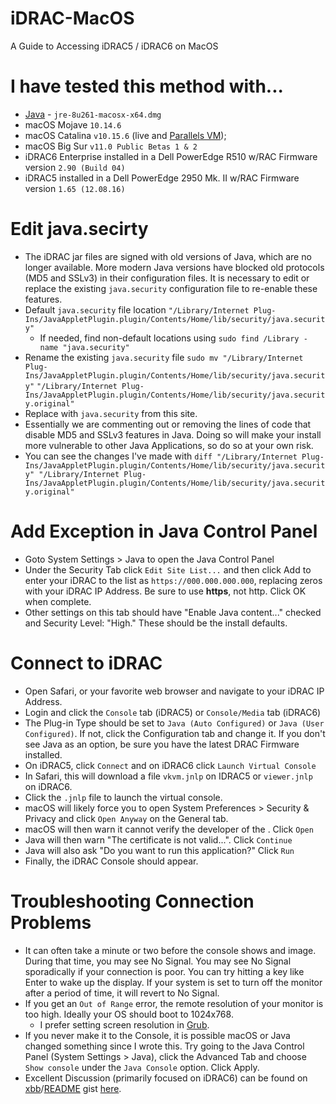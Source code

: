 # iDRAC-MacOS
A Guide to Accessing iDRAC5 / iDRAC6 on MacOS

# I have tested this method with...
* [Java](https://www.java.com/en/download/mac_download.jsp) -  `jre-8u261-macosx-x64.dmg`
* macOS Mojave `10.14.6`
* macOS Catalina `v10.15.6` (live and [Parallels VM](https://www.parallels.com/products/desktop/pro/));
* macOS Big Sur `v11.0 Public Betas 1 & 2`
* iDRAC6 Enterprise installed in a Dell PowerEdge R510 w/RAC Firmware version `2.90 (Build 04)` 
* iDRAC5 installed in a Dell PowerEdge 2950 Mk. II w/RAC Firmware version `1.65 (12.08.16)`

# Edit java.secirty
* The iDRAC jar files are signed with old versions of Java, which are no longer available. More modern Java versions have blocked old protocols (MD5 and SSLv3) in their configuration files. It is necessary to edit or replace the existing `java.security` configuration file to re-enable these features.
* Default `java.security` file location `"/Library/Internet Plug-Ins/JavaAppletPlugin.plugin/Contents/Home/lib/security/java.security"`
  * If needed, find non-default locations using `sudo find /Library -name "java.security"`
* Rename the existing `java.security` file `sudo mv "/Library/Internet Plug-Ins/JavaAppletPlugin.plugin/Contents/Home/lib/security/java.security"` `"/Library/Internet Plug-Ins/JavaAppletPlugin.plugin/Contents/Home/lib/security/java.security.original"`
* Replace with `java.security` from this site.
* Essentially we are commenting out or removing the lines of code that disable MD5 and SSLv3 features in Java. Doing so will make your install more vulnerable to other Java Applications, so do so at your own risk.
* You can see the changes I've made with `diff "/Library/Internet Plug-Ins/JavaAppletPlugin.plugin/Contents/Home/lib/security/java.security" "/Library/Internet Plug-Ins/JavaAppletPlugin.plugin/Contents/Home/lib/security/java.security.original"`

# Add Exception in Java Control Panel
* Goto System Settings > Java to open the Java Control Panel
* Under the Security Tab click `Edit Site List...` and then click Add to enter your iDRAC to the list as `https://000.000.000.000`, replacing zeros with your iDRAC IP Address. Be sure to use **https**, not http. Click OK when complete.
* Other settings on this tab should have "Enable Java content..." checked and Security Level: "High." These should be the install defaults.

# Connect to iDRAC
* Open Safari, or your favorite web browser and navigate to your iDRAC IP Address.
* Login and click the `Console` tab (iDRAC5) or `Console/Media` tab (iDRAC6)
* The Plug-in Type should be set to `Java (Auto Configured)` or `Java (User Configured)`. If not, click the Configuration tab and change it. If you don't see Java as an option, be sure you have the latest DRAC Firmware installed.
* On iDRAC5, click `Connect` and on iDRAC6 click `Launch Virtual Console`
* In Safari, this will download a file `vkvm.jnlp` on IDRAC5 or `viewer.jnlp` on iDRAC6.
* Click the `.jnlp` file to launch the virtual console.
* macOS will likely force you to open System Preferences > Security & Privacy and click `Open Anyway` on the General tab.
* macOS will then warn it cannot verify the developer of the <filename>. Click `Open`
* Java will then warn "The certificate is not valid...". Click `Continue`
* Java will also ask "Do you want to run this application?" Click `Run`
* Finally, the iDRAC Console should appear.

# Troubleshooting Connection Problems
* It can often take a minute or two before the console shows and image. During that time, you may see No Signal. You may see No Signal sporadically if your connection is poor. You can try hitting a key like Enter to wake up the display. If your system is set to turn off the monitor after a period of time, it will revert to No Signal.
* If you get an `Out of Range` error, the remote resolution of your monitor is too high. Ideally your OS should boot to 1024x768.
  * I prefer setting screen resolution in [Grub](https://askubuntu.com/questions/54067/how-do-i-safely-change-grub2-screen-resolution).
* If you never make it to the Console, it is possible macOS or Java changed something since I wrote this. Try going to the Java Control Panel (System Settings > Java), click the Advanced Tab and choose `Show console` under the `Java Console` option. Click Apply.
* Excellent Discussion (primarily focused on iDRAC6) can be found on [xbb](https://gist.github.com/xbb)/[README](https://gist.github.com/xbb/4fd651c2493ad9284dbcb827dc8886d6) gist [here](https://gist.github.com/xbb/4fd651c2493ad9284dbcb827dc8886d6).